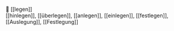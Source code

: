 📍 [[legen]]  
[[hinlegen]], [[überlegen]], [[anlegen]], [[einlegen]], [[festlegen]], [[Auslegung]], [[Festlegung]]